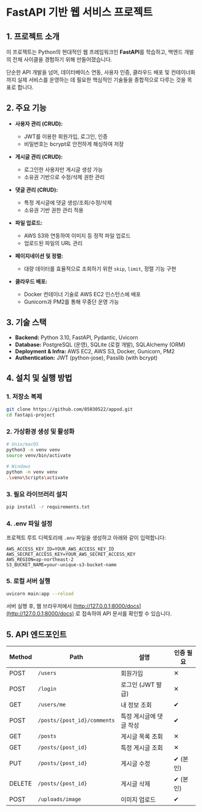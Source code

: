 # FastAPI 기반 웹 서비스 프로젝트

## 1. 프로젝트 소개

이 프로젝트는 Python의 현대적인 웹 프레임워크인 **FastAPI**를 학습하고, 백엔드 개발의 전체 사이클을 경험하기 위해 만들어졌습니다.

단순한 API 개발을 넘어, 데이터베이스 연동, 사용자 인증, 클라우드 배포 및 컨테이너화까지 실제 서비스를 운영하는 데 필요한 핵심적인 기술들을 종합적으로 다루는 것을 목표로 합니다.

## 2. 주요 기능

- **사용자 관리 (CRUD):**

  - JWT를 이용한 회원가입, 로그인, 인증
  - 비밀번호는 bcrypt로 안전하게 해싱하여 저장

- **게시글 관리 (CRUD):**

  - 로그인한 사용자만 게시글 생성 가능
  - 소유권 기반으로 수정/삭제 권한 관리

- **댓글 관리 (CRUD):**

  - 특정 게시글에 댓글 생성/조회/수정/삭제
  - 소유권 기반 권한 관리 적용

- **파일 업로드:**

  - AWS S3와 연동하여 이미지 등 정적 파일 업로드
  - 업로드된 파일의 URL 관리

- **페이지네이션 및 정렬:**

  - 대량 데이터를 효율적으로 조회하기 위한 `skip`, `limit`, 정렬 기능 구현

- **클라우드 배포:**

  - Docker 컨테이너 기술로 AWS EC2 인스턴스에 배포
  - Gunicorn과 PM2를 통해 무중단 운영 가능

## 3. 기술 스택

- **Backend:** Python 3.10, FastAPI, Pydantic, Uvicorn
- **Database:** PostgreSQL (운영), SQLite (로컬 개발), SQLAlchemy (ORM)
- **Deployment & Infra:** AWS EC2, AWS S3, Docker, Gunicorn, PM2
- **Authentication:** JWT (python-jose), Passlib (with bcrypt)

## 4. 설치 및 실행 방법

### 1. 저장소 복제

```bash
git clone https://github.com/05030522/appod.git
cd fastapi-project
```

### 2. 가상환경 생성 및 활성화

```bash
# Unix/macOS
python3 -m venv venv
source venv/bin/activate

# Windows
python -m venv venv
.\venv\Scripts\activate
```

### 3. 필요 라이브러리 설치

```bash
pip install -r requirements.txt
```

### 4. .env 파일 설정

프로젝트 루트 디렉토리에 `.env` 파일을 생성하고 아래와 같이 입력합니다:

```
AWS_ACCESS_KEY_ID=YOUR_AWS_ACCESS_KEY_ID
AWS_SECRET_ACCESS_KEY=YOUR_AWS_SECRET_ACCESS_KEY
AWS_REGION=ap-northeast-2
S3_BUCKET_NAME=your-unique-s3-bucket-name
```

### 5. 로컬 서버 실행

```bash
uvicorn main:app --reload
```

서버 실행 후, 웹 브라우저에서 [http://127.0.0.1:8000/docs](http://127.0.0.1:8000/docs) 로 접속하여 API 문서를 확인할 수 있습니다.

## 5. API 엔드포인트

| Method | Path                        | 설명                    | 인증 필요 |
| ------ | --------------------------- | ----------------------- | --------- |
| POST   | `/users`                    | 회원가입                | ✕         |
| POST   | `/login`                    | 로그인 (JWT 발급)       | ✕         |
| GET    | `/users/me`                 | 내 정보 조회            | ✔         |
| POST   | `/posts/{post_id}/comments` | 특정 게시글에 댓글 작성 | ✔         |
| GET    | `/posts`                    | 게시글 목록 조회        | ✕         |
| GET    | `/posts/{post_id}`          | 특정 게시글 조회        | ✕         |
| PUT    | `/posts/{post_id}`          | 게시글 수정             | ✔ (본인)  |
| DELETE | `/posts/{post_id}`          | 게시글 삭제             | ✔ (본인)  |
| POST   | `/uploads/image`            | 이미지 업로드           | ✔         |
